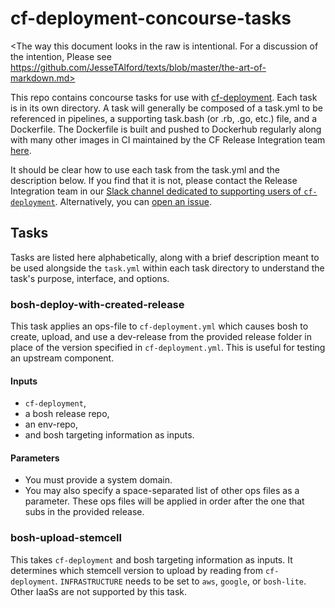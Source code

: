 # cf-deployment-concourse-tasks

<The way this document looks in the raw
is intentional.
For a discussion of the intention,
Please see
https://github.com/JesseTAlford/texts/blob/master/the-art-of-markdown.md>

This repo contains concourse tasks for use with [cf-deployment][cf-deployment-repo].
Each task is in its own directory.
A task will generally be composed of a task.yml to be referenced in pipelines,
a supporting task.bash (or .rb, .go, etc.) file,
and a Dockerfile.
The Dockerfile is built and pushed to Dockerhub regularly
along with many other images
in CI maintained by the CF Release Integration team [here][runtime-ci-build-docker-images].

It should be clear how to use each task
from the task.yml
and the description below.
If you find that it is not,
please contact the Release Integration team
in our [Slack channel dedicated to supporting users of `cf-deployment`][cf-deployment-slack-channel].
Alternatively, you can [open an issue][issues-page].


## Tasks
Tasks are listed here alphabetically,
along with a brief description
meant to be used alongside the `task.yml` within each task directory
to understand the task's
purpose, interface, and options.

### bosh-deploy-with-created-release

This task applies an ops-file to `cf-deployment.yml` which causes bosh to create, upload, and use a dev-release from the provided release folder in place of the version specified in `cf-deployment.yml`.  This is useful for testing an upstream component.

#### Inputs

* `cf-deployment`,
* a bosh release repo,
* an env-repo,
* and bosh targeting information as inputs.

#### Parameters

* You must provide a system domain.
* You may also specify a space-separated list of other ops files as a parameter.  These ops files will be applied in order after the one that subs in the provided release.

### bosh-upload-stemcell
This takes `cf-deployment`
and bosh targeting information as inputs.
It determines which stemcell version to upload
by reading from `cf-deployment`.
`INFRASTRUCTURE` needs to be set to
`aws`, `google`, or `bosh-lite`.
Other IaaSs are not supported by this task.

[cf-deployment-repo]: https://github.com/cloudfoundry/cf-deployment
[runtime-ci-build-docker-images]: https://runtime.ci.cf-app.com/teams/main/pipelines/build-docker-images
[cf-deployment-slack-channel]: https://cloudfoundry.slack.com/messages/cf-deployment/
[issues-page]: https://github.com/cloudfoundry/cf-deployment-concourse-tasks/issues
[deploy-with-created-lines]: https://github.com/cloudfoundry/cf-deployment-concourse-tasks/blob/master/bosh-deploy-with-created-release/task.bash#L49-L55
